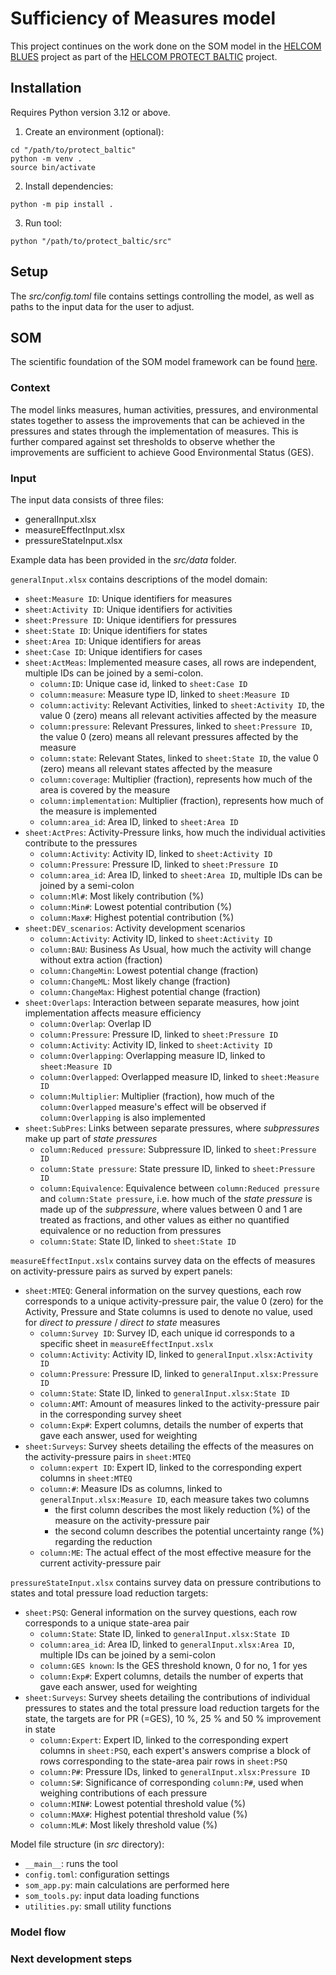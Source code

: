 # Sufficiency of Measures model

This project continues on the work done on the SOM model in the [HELCOM BLUES](https://github.com/helcomsecretariat/SOM/tree/main/helcom_blues) project as part of the [HELCOM PROTECT BALTIC](https://protectbaltic.eu/) project. 

## Installation

Requires Python version 3.12 or above.

1. Create an environment (optional):

```
cd "/path/to/protect_baltic"
python -m venv .
source bin/activate
```

2. Install dependencies:

```
python -m pip install .
```

3. Run tool:

```
python "/path/to/protect_baltic/src"
```

## Setup

The *src/config.toml* file contains settings controlling the model, as well as paths to the input data for the user to adjust.

## SOM

The scientific foundation of the SOM model framework can be found [here](https://helcom.fi/baltic-sea-action-plan/som/).

### Context

The model links measures, human activities, pressures, and environmental states together to assess the improvements that can be achieved in the pressures and states through the implementation of measures. This is further compared against set thresholds to observe whether the improvements are sufficient to achieve Good Environmental Status (GES). 

### Input

The input data consists of three files:
- generalInput.xlsx
- measureEffectInput.xlsx
- pressureStateInput.xlsx

Example data has been provided in the *src/data* folder.

```generalInput.xlsx``` contains descriptions of the model domain:

- ```sheet:Measure ID```: Unique identifiers for measures
- ```sheet:Activity ID```: Unique identifiers for activities
- ```sheet:Pressure ID```: Unique identifiers for pressures
- ```sheet:State ID```: Unique identifiers for states
- ```sheet:Area ID```: Unique identifiers for areas
- ```sheet:Case ID```: Unique identifiers for cases
- ```sheet:ActMeas```: Implemented measure cases, all rows are independent, multiple IDs can be joined by a semi-colon.
    - ```column:ID```: Unique case id, linked to ```sheet:Case ID```
    - ```column:measure```: Measure type ID, linked to ```sheet:Measure ID```
    - ```column:activity```: Relevant Activities, linked to ```sheet:Activity ID```, the value 0 (zero) means all relevant activities affected by the measure
    - ```column:pressure```: Relevant Pressures, linked to ```sheet:Pressure ID```, the value 0 (zero) means all relevant pressures affected by the measure
    - ```column:state```: Relevant States, linked to ```sheet:State ID```, the value 0 (zero) means all relevant states affected by the measure
    - ```column:coverage```: Multiplier (fraction), represents how much of the area is covered by the measure
    - ```column:implementation```: Multiplier (fraction), represents how much of the measure is implemented
    - ```column:area_id```: Area ID, linked to ```sheet:Area ID```
- ```sheet:ActPres```: Activity-Pressure links, how much the individual activities contribute to the pressures
    - ```column:Activity```: Activity ID, linked to ```sheet:Activity ID```
    - ```column:Pressure```: Pressure ID, linked to ```sheet:Pressure ID```
    - ```column:area_id```: Area ID, linked to ```sheet:Area ID```, multiple IDs can be joined by a semi-colon
    - ```column:Ml#```: Most likely contribution (%)
    - ```column:Min#```: Lowest potential contribution (%)
    - ```column:Max#```: Highest potential contribution (%)
- ```sheet:DEV_scenarios```: Activity development scenarios
    - ```column:Activity```: Activity ID, linked to ```sheet:Activity ID```
    - ```column:BAU```: Business As Usual, how much the activity will change without extra action (fraction)
    - ```column:ChangeMin```: Lowest potential change (fraction)
    - ```column:ChangeML```: Most likely change (fraction)
    - ```column:ChangeMax```: Highest potential change (fraction)
- ```sheet:Overlaps```: Interaction between separate measures, how joint implementation affects measure efficiency
    - ```column:Overlap```: Overlap ID
    - ```column:Pressure```: Pressure ID, linked to ```sheet:Pressure ID```
    - ```column:Activity```: Activity ID, linked to ```sheet:Activity ID```
    - ```column:Overlapping```: Overlapping measure ID, linked to ```sheet:Measure ID```
    - ```column:Overlapped```: Overlapped measure ID, linked to ```sheet:Measure ID```
    - ```column:Multiplier```: Multiplier (fraction), how much of the ```column:Overlapped``` measure's effect will be observed if ```column:Overlapping``` is also implemented
- ```sheet:SubPres```: Links between separate pressures, where *subpressures* make up part of *state pressures*
    - ```column:Reduced pressure```: Subpressure ID, linked to ```sheet:Pressure ID```
    - ```column:State pressure```: State pressure ID, linked to ```sheet:Pressure ID```
    - ```column:Equivalence```: Equivalence between ```column:Reduced pressure``` and ```column:State pressure```, i.e. how much of the *state pressure* is made up of the *subpressure*, where values between 0 and 1 are treated as fractions, and other values as either no quantified equivalence or no reduction from pressures
    - ```column:State```: State ID, linked to ```sheet:State ID```

```measureEffectInput.xslx``` contains survey data on the effects of measures on activity-pressure pairs as surved by expert panels:

- ```sheet:MTEQ```: General information on the survey questions, each row corresponds to a unique activity-pressure pair, the value 0 (zero) for the Activity, Pressure and State columns is used to denote no value, used for *direct to pressure* / *direct to state* measures
    - ```column:Survey ID```: Survey ID, each unique id corresponds to a specific sheet in ```measureEffectInput.xslx```
    - ```column:Activity```: Activity ID, linked to ```generalInput.xlsx:Activity ID```
    - ```column:Pressure```: Pressure ID, linked to ```generalInput.xlsx:Pressure ID```
    - ```column:State```: State ID, linked to ```generalInput.xlsx:State ID```
    - ```column:AMT```: Amount of measures linked to the activity-pressure pair in the corresponding survey sheet
    - ```column:Exp#```: Expert columns, details the number of experts that gave each answer, used for weighting
- ```sheet:Surveys```: Survey sheets detailing the effects of the measures on the activity-pressure pairs in ```sheet:MTEQ```
    - ```column:expert ID```: Expert ID, linked to the corresponding expert columns in ```sheet:MTEQ```
    - ```column:#```: Measure IDs as columns, linked to ```generalInput.xlsx:Measure ID```, each measure takes two columns
        - the first column describes the most likely reduction (%) of the measure on the activity-pressure pair
        - the second column describes the potential uncertainty range (%) regarding the reduction
    - ```column:ME```: The actual effect of the most effective measure for the current activity-pressure pair

```pressureStateInput.xlsx``` contains survey data on pressure contributions to states and total pressure load reduction targets:

- ```sheet:PSQ```: General information on the survey questions, each row corresponds to a unique state-area pair
    - ```column:State```: State ID, linked to ```generalInput.xlsx:State ID```
    - ```column:area_id```: Area ID, linked to ```generalInput.xlsx:Area ID```, multiple IDs can be joined by a semi-colon
    - ```column:GES known```: Is the GES threshold known, 0 for no, 1 for yes
    - ```column:Exp#```: Expert columns, details the number of experts that gave each answer, used for weighting
- ```sheet:Surveys```: Survey sheets detailing the contributions of individual pressures to states and the total pressure load reduction targets for the state, the targets are for PR (=GES), 10 %, 25 % and 50 % improvement in state
    - ```column:Expert```: Expert ID, linked to the corresponding expert columns in ```sheet:PSQ```, each expert's answers comprise a block of rows corresponding to the state-area pair rows in ```sheet:PSQ```
    - ```column:P#```: Pressure IDs, linked to ```generalInput.xlsx:Pressure ID```
    - ```column:S#```: Significance of corresponding ```column:P#```, used when weighing contributions of each pressure
    - ```column:MIN#```: Lowest potential threshold value (%)
    - ```column:MAX#```: Highest potential threshold value (%)
    - ```column:ML#```: Most likely threshold value (%)

Model file structure (in *src* directory):

- ```__main__```: runs the tool
- ```config.toml```: configuration settings
- ```som_app.py```: main calculations are performed here
- ```som_tools.py```: input data loading functions
- ```utilities.py```: small utility functions

### Model flow



### Next development steps

